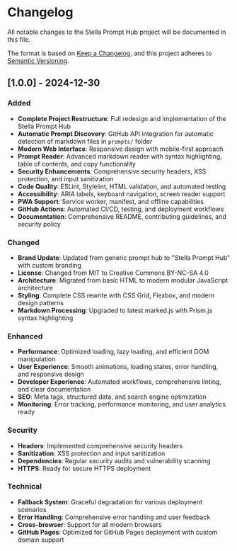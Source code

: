 # Changelog

All notable changes to the Stella Prompt Hub project will be documented in this file.

The format is based on [Keep a Changelog](https://keepachangelog.com/en/1.0.0/),
and this project adheres to [Semantic Versioning](https://semver.org/spec/v2.0.0.html).

## [1.0.0] - 2024-12-30

### Added
- **Complete Project Restructure**: Full redesign and implementation of the Stella Prompt Hub
- **Automatic Prompt Discovery**: GitHub API integration for automatic detection of markdown files in `prompts/` folder
- **Modern Web Interface**: Responsive design with mobile-first approach
- **Prompt Reader**: Advanced markdown reader with syntax highlighting, table of contents, and copy functionality
- **Security Enhancements**: Comprehensive security headers, XSS protection, and input sanitization
- **Code Quality**: ESLint, Stylelint, HTML validation, and automated testing
- **Accessibility**: ARIA labels, keyboard navigation, screen reader support
- **PWA Support**: Service worker, manifest, and offline capabilities
- **GitHub Actions**: Automated CI/CD, testing, and deployment workflows
- **Documentation**: Comprehensive README, contributing guidelines, and security policy

### Changed
- **Brand Update**: Updated from generic prompt hub to "Stella Prompt Hub" with custom branding
- **License**: Changed from MIT to Creative Commons BY-NC-SA 4.0
- **Architecture**: Migrated from basic HTML to modern modular JavaScript architecture
- **Styling**: Complete CSS rewrite with CSS Grid, Flexbox, and modern design patterns
- **Markdown Processing**: Upgraded to latest marked.js with Prism.js syntax highlighting

### Enhanced
- **Performance**: Optimized loading, lazy loading, and efficient DOM manipulation
- **User Experience**: Smooth animations, loading states, error handling, and responsive design
- **Developer Experience**: Automated workflows, comprehensive linting, and clear documentation
- **SEO**: Meta tags, structured data, and search engine optimization
- **Monitoring**: Error tracking, performance monitoring, and user analytics ready

### Security
- **Headers**: Implemented comprehensive security headers
- **Sanitization**: XSS protection and input sanitization
- **Dependencies**: Regular security audits and vulnerability scanning
- **HTTPS**: Ready for secure HTTPS deployment

### Technical
- **Fallback System**: Graceful degradation for various deployment scenarios
- **Error Handling**: Comprehensive error handling and user feedback
- **Cross-browser**: Support for all modern browsers
- **GitHub Pages**: Optimized for GitHub Pages deployment with custom domain support
